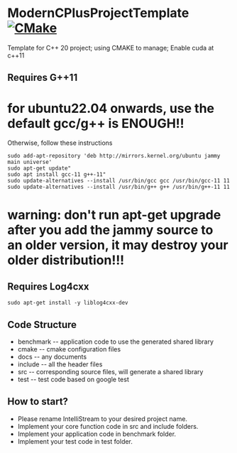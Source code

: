 # ModernCPlusProjectTemplate [![CMake](https://github.com/intellistream/ModernCPlusProjectTemplate/actions/workflows/cmake.yml/badge.svg?branch=main)](https://github.com/intellistream/ModernCPlusProjectTemplate/actions/workflows/cmake.yml)

Template for C++ 20 project; using CMAKE to manage; Enable cuda at c++11

## Requires G++11
# for ubuntu22.04 onwards, use the default gcc/g++ is ENOUGH!!
Otherwise, follow these instructions
```shell
sudo add-apt-repository 'deb http://mirrors.kernel.org/ubuntu jammy main universe'
sudo apt-get update"
sudo apt install gcc-11 g++-11"
sudo update-alternatives --install /usr/bin/gcc gcc /usr/bin/gcc-11 11
sudo update-alternatives --install /usr/bin/g++ g++ /usr/bin/g++-11 11
```
# warning: don't run apt-get upgrade after you add the jammy source to an older version, it may destroy your older distribution!!!
## Requires Log4cxx
```shell
sudo apt-get install -y liblog4cxx-dev
```

## Code Structure
- benchmark -- application code to use the generated shared library
- cmake -- cmake configuration files
- docs -- any documents
- include -- all the header files
- src -- corresponding source files, will generate a shared library
- test -- test code based on google test

## How to start?
- Please rename IntelliStream to your desired project name.
- Implement your core function code in src and include folders.
- Implement your application code in benchmark folder.
- Implement your test code in test folder.
